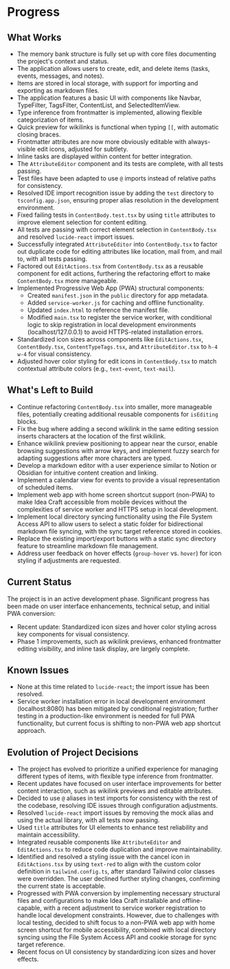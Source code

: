 # Progress

## What Works

- The memory bank structure is fully set up with core files documenting the project's context and status.
- The application allows users to create, edit, and delete items (tasks, events, messages, and notes).
- Items are stored in local storage, with support for importing and exporting as markdown files.
- The application features a basic UI with components like Navbar, TypeFilter, TagsFilter, ContentList, and SelectedItemView.
- Type inference from frontmatter is implemented, allowing flexible categorization of items.
- Quick preview for wikilinks is functional when typing `[[`, with automatic closing braces.
- Frontmatter attributes are now more obviously editable with always-visible edit icons, adjusted for subtlety.
- Inline tasks are displayed within content for better integration.
- The `AttributeEditor` component and its tests are complete, with all tests passing.
- Test files have been adapted to use `@` imports instead of relative paths for consistency.
- Resolved IDE import recognition issue by adding the `test` directory to `tsconfig.app.json`, ensuring proper alias resolution in the development environment.
- Fixed failing tests in `ContentBody.test.tsx` by using `title` attributes to improve element selection for content editing.
- All tests are passing with correct element selection in `ContentBody.tsx` and resolved `lucide-react` import issues.
- Successfully integrated `AttributeEditor` into `ContentBody.tsx` to factor out duplicate code for editing attributes like location, mail from, and mail to, with all tests passing.
- Factored out `EditActions.tsx` from `ContentBody.tsx` as a reusable component for edit actions, furthering the refactoring effort to make `ContentBody.tsx` more manageable.
- Implemented Progressive Web App (PWA) structural components:
  - Created `manifest.json` in the `public` directory for app metadata.
  - Added `service-worker.js` for caching and offline functionality.
  - Updated `index.html` to reference the manifest file.
  - Modified `main.tsx` to register the service worker, with conditional logic to skip registration in local development environments (localhost/127.0.0.1) to avoid HTTPS-related installation errors.
- Standardized icon sizes across components like `EditActions.tsx`, `ContentBody.tsx`, `ContentTypeTags.tsx`, and `AttributeEditor.tsx` to `h-4 w-4` for visual consistency.
- Adjusted hover color styling for edit icons in `ContentBody.tsx` to match contextual attribute colors (e.g., `text-event`, `text-mail`).


## What's Left to Build

- Continue refactoring `ContentBody.tsx` into smaller, more manageable files, potentially creating additional reusable components for `isEditing` blocks.
- Fix the bug where adding a second wikilink in the same editing session inserts characters at the location of the first wikilink.
- Enhance wikilink preview positioning to appear near the cursor, enable browsing suggestions with arrow keys, and implement fuzzy search for adapting suggestions after more characters are typed.
- Develop a markdown editor with a user experience similar to Notion or Obsidian for intuitive content creation and linking.
- Implement a calendar view for events to provide a visual representation of scheduled items.
- Implement web app with home screen shortcut support (non-PWA) to make Idea Craft accessible from mobile devices without the complexities of service worker and HTTPS setup in local development.
- Implement local directory syncing functionality using the File System Access API to allow users to select a static folder for bidirectional markdown file syncing, with the sync target reference stored in cookies.
- Replace the existing import/export buttons with a static sync directory feature to streamline markdown file management.
- Address user feedback on hover effects (`group-hover` vs. `hover`) for icon styling if adjustments are requested.

## Current Status

The project is in an active development phase. Significant progress has been made on user interface enhancements, technical setup, and initial PWA conversion:
- Recent update: Standardized icon sizes and hover color styling across key components for visual consistency. 
- Phase 1 improvements, such as wikilink previews, enhanced frontmatter editing visibility, and inline task display, are largely complete.

## Known Issues

- None at this time related to `lucide-react`; the import issue has been resolved.
- Service worker installation error in local development environment (localhost:8080) has been mitigated by conditional registration; further testing in a production-like environment is needed for full PWA functionality, but current focus is shifting to non-PWA web app shortcut approach.

## Evolution of Project Decisions

- The project has evolved to prioritize a unified experience for managing different types of items, with flexible type inference from frontmatter.
- Recent updates have focused on user interface improvements for better content interaction, such as wikilink previews and editable attributes.
- Decided to use `@` aliases in test imports for consistency with the rest of the codebase, resolving IDE issues through configuration adjustments.
- Resolved `lucide-react` import issues by removing the mock alias and using the actual library, with all tests now passing.
- Used `title` attributes for UI elements to enhance test reliability and maintain accessibility.
- Integrated reusable components like `AttributeEditor` and `EditActions.tsx` to reduce code duplication and improve maintainability.
- Identified and resolved a styling issue with the cancel icon in `EditActions.tsx` by using `text-red` to align with the custom color definition in `tailwind.config.ts`, after standard Tailwind color classes were overridden. The user declined further styling changes, confirming the current state is acceptable.
- Progressed with PWA conversion by implementing necessary structural files and configurations to make Idea Craft installable and offline-capable, with a recent adjustment to service worker registration to handle local development constraints. However, due to challenges with local testing, decided to shift focus to a non-PWA web app with home screen shortcut for mobile accessibility, combined with local directory syncing using the File System Access API and cookie storage for sync target reference.
- Recent focus on UI consistency by standardizing icon sizes and hover effects.
